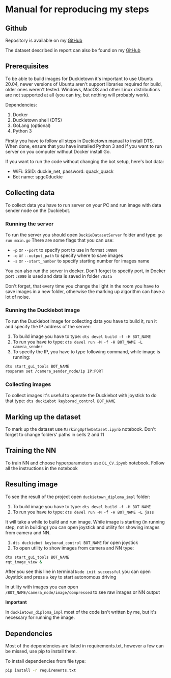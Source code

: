 # Manual for reproducing my steps

## Github
Repository is available on my [GitHub](https://github.com/SPGC/DoubleProjectArtifact)

The dataset described in report can also be found on my [GitHub](https://github.com/SPGC/DuckiebotDataset) 

## Prerequisites

To be able to build images for Duckietown it's important to use Ubuntu 20.04, 
newer versions of Ubuntu aren't support libraries required for build, older ones weren't tested.
Windows, MacOS and other Linux distributions are not supported at all (you can try, 
but nothing will probably work).

Dependencies:
1. Docker
2. Duckietown shell (DTS)
3. GoLang (optional)
4. Python 3

Firstly you have to follow all steps in [Duckietown manual](https://docs.duckietown.com/daffy/opmanual-duckiebot/setup/setup_laptop/index.html) to install DTS.
When done, ensure that you have installed Python 3 and if you want to run server on you computer without Docker install Go.

If you want to run the code without changing the bot setup, here's bot data:
+ WiFi: SSID: duckie_net, password: quack_quack
+ Bot name: spgc0duckie

## Collecting data

To collect data you have to run server on your PC and run image with data sender node on the Duckiebot.

### Running the server
To run the server you should open `DuckieDatasetServer` folder and type:
`go run main.go`
There are some flags that you can use:
+ `-p` or `--port` to specify port to use in format `:NNNN`
+ `-o` or `--output_path` to specify where to save images
+ `-s` or `--start_number` to specify starting number for images name

You can also run the server in docker. Don't forget to specify port, in Docker port `:8080` is used
and data is saved in folder `/Data`

Don't forget, that every time you change the light in the room you have to save images in a new folder,
otherwise the marking up algorithm can have a lot of noise.

### Running the Duckiebot image

To run the Duckiebot image for collecting data you have to build it, run it and specify the IP address of the server:
1. To build image you have to type: `dts devel build -f -H BOT_NAME`
2. To run you have to type: `dts devel run -M -f -H BOT_NAME -L camera_sender`
3. To specify the IP, you have to type following command, while image is running:
```bash
dts start_gui_tools BOT_NAME
rosparam set /camera_sender_node/ip IP:PORT
```

### Collecting images
To collect images it's useful to operate the Duckiebot with joystick to do that type:
`dts duckiebot keyborad_control BOT_NAME`

## Marking up the dataset
To mark up the dataset use `MarkingUpTheDataset.ipynb` notebook. Don't forget to change folders' paths in cells 2 and 11

## Training the NN
To train NN and choose hyperparameters use `DL_CV.ipynb` notebook. Follow all the instructions in the notebook

## Resulting image
To see the result of the project open `duckietown_diploma_impl` folder:
1. To build image you have to type: `dts devel build -f -H BOT_NAME`
2. To run you have to type: `dts devel run -M -f -H BOT_NAME -L jass`

It will take a while to build and run image.
While image is starting (in running step, not in building) you can open joystick and utility for showing images from camera and NN.
1. `dts duckiebot keyborad_control BOT_NAME` for open joystick
2. To open utility to show images from camera and NN type:
```bash
dts start_gui_tools BOT_NAME
rqt_image_view &
``` 

After you see this line in terminal `Node init successful` you can open Joystick and press `a` key to start autonomous driving

In utility with images you can open `/BOT_NAME/camera_node/image/compressed` to see raw images or NN output

**Important**

In `duckietown_diploma_impl` most of the code isn't written by me, but it's necessary for running the image.

## Dependencies

Most of the dependencies are listed in requirements.txt, however a few can be missed, use pip to install them.

To install dependencies from file type:
```bash
pip install -r requirements.txt
```